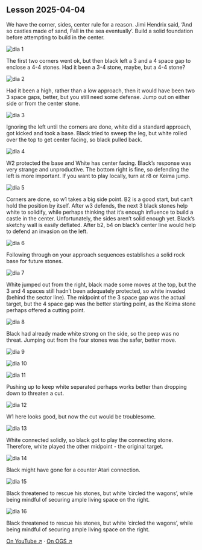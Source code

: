
## Lesson 2025-04-04

We have the corner, sides, center rule for a reason.  Jimi Hendrix said, ‘And so castles made of sand, Fall in the sea eventually’.  Build a solid foundation before attempting to build in the center.

![dia 1](images/l20250404/igo1.jpg)

The first two corners went ok, but then black left a 3 and a 4 space gap to enclose a 4-4 stones.  Had it been a 3-4 stone, maybe, but  a 4-4 stone?

![dia 2](images/l20250404/igo2.jpg)

Had it been a high, rather than a low approach, then it would have been two 3 space gaps, better, but you still need some defense.  Jump out on either side or from the center stone.

![dia 3](images/l20250404/igo3.jpg)

Ignoring the left until the corners are done, white did a standard approach, got kicked and took a base.  Black tried to sweep the leg, but white rolled over the top to get center facing, so black pulled back.

![dia 4](images/l20250404/igo4.jpg)

W2 protected the base and White has center facing.  Black’s response was very strange and unproductive.  The bottom right is fine, so defending the left is more important.  If you want to play locally, turn at r8 or Keima jump.

![dia 5](images/l20250404/igo5.jpg)

Corners are done, so w1 takes a big side point.  B2 is a good start, but can’t hold the position by itself.  After w3 defends, the next 3 black stones help white to solidify, while perhaps thinking that it’s enough influence to build a castle in the center.  Unfortunately, the sides aren’t solid enough yet.  Black’s sketchy wall is easily deflated.  After b2, b4 on black’s center line would help to defend an invasion on the left.

![dia 6](images/l20250404/igo6.jpg)

Following through on your approach sequences establishes a solid rock base for future stones.

![dia 7](images/l20250404/igo7.jpg)

White jumped out from the right, black made some moves at the top, but the 3 and 4 spaces still hadn’t been adequately protected, so white invaded (behind the sector line).  The midpoint of the 3 space gap was the actual target, but the 4 space gap was the better starting point, as the Keima stone perhaps offered a cutting point.

![dia 8](images/l20250404/igo8.jpg)

Black had already made white strong on the side, so the peep was no threat.  Jumping out from the four stones was the safer, better move.

![dia 9](images/l20250404/igo9.jpg)

![dia 10](images/l20250404/igo10.jpg)

![dia 11](images/l20250404/igo11.jpg)

Pushing up to keep white separated perhaps works better than dropping down to threaten a cut.

![dia 12](images/l20250404/igo12.jpg)

W1 here looks good, but now the cut would be troublesome.

![dia 13](images/l20250404/igo13.jpg)

White connected solidly, so black got to play the connecting stone.  Therefore, white played the other midpoint - the original target.

![dia 14](images/l20250404/igo14.jpg)

Black might have gone for a counter Atari connection.

![dia 15](images/l20250404/igo15.jpg)

Black threatened to rescue his stones, but white ‘circled the wagons’, while being mindful of securing ample living space on the right.

![dia 16](images/l20250404/igo16.jpg)

Black threatened to rescue his stones, but white ‘circled the wagons’, while being mindful of securing ample living space on the right.


[On YouTube ↗](https://www.youtube.com/watch?v=FVe25GhrMpM) · [On OGS ↗](https://online-go.com/game/73964743)

